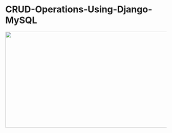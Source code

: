 # CRUD-Operations-Using-Django-MySQL

<div>
    <img src="https://studygyaan.com/wp-content/uploads/2019/11/Django-MySQL-Connection.png" width="600" height="300">
</div>

